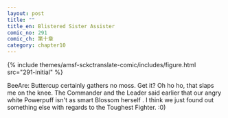 ```yaml
---
layout: post
title: ""
title_en: Blistered Sister Assister
comic_no: 291
comic_ch: 第十章
category: chapter10
---
```

{% include themes/amsf-sckctranslate-comic/includes/figure.html src="291-initial" %}

BeeAre: Buttercup certainly gathers no moss. Get it? Oh ho ho, that slaps me on the knee. The Commander and the Leader said earlier that our angry white Powerpuff isn't as smart Blossom herself . I think we just found out something else with regards to the Toughest Fighter. :0)
